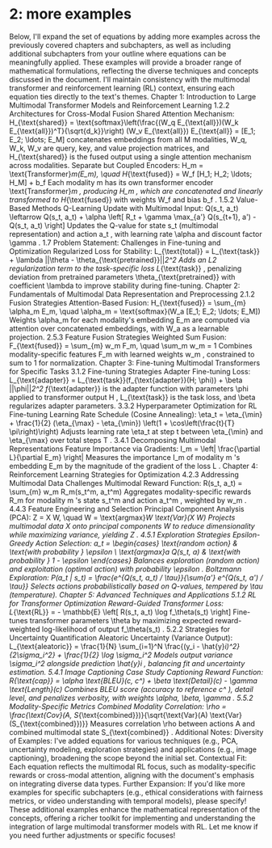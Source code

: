 # 2: more examples

Below, I'll expand the set of equations by adding more examples across the previously covered chapters and subchapters, as well as including additional subchapters from your outline where equations can be meaningfully applied. These examples will provide a broader range of mathematical formulations, reflecting the diverse techniques and concepts discussed in the document. I'll maintain consistency with the multimodal transformer and reinforcement learning (RL) context, ensuring each equation ties directly to the text's themes.
Chapter 1: Introduction to Large Multimodal Transformer Models and Reinforcement Learning
1.2.2 Architectures for Cross-Modal Fusion
Shared Attention Mechanism:
H_{\text{shared}} = \text{softmax}\left(\frac{(W_q E_{\text{all}})(W_k E_{\text{all}})^T}{\sqrt{d_k}}\right) (W_v E_{\text{all}})
E_{\text{all}} = [E_1; E_2; \ldots; E_M]
 concatenates embeddings from all 
M
 modalities, 
W_q, W_k, W_v
 are query, key, and value projection matrices, and 
H_{\text{shared}}
 is the fused output using a single attention mechanism across modalities.
Separate but Coupled Encoders:
H_m = \text{Transformer}_m(E_m), \quad H_{\text{fused}} = W_f [H_1; H_2; \ldots; H_M] + b_f
Each modality 
m
 has its own transformer encoder 
\text{Transformer}_m
, producing 
H_m
, which are concatenated and linearly transformed to 
H_{\text{fused}}
 with weights 
W_f
 and bias 
b_f
.
1.5.2 Value-Based Methods
Q-Learning Update with Multimodal Input:
Q(s_t, a_t) \leftarrow Q(s_t, a_t) + \alpha \left[ R_t + \gamma \max_{a'} Q(s_{t+1}, a') - Q(s_t, a_t) \right]
Updates the Q-value for state 
s_t
 (multimodal representation) and action 
a_t
, with learning rate 
\alpha
 and discount factor 
\gamma
.
1.7 Problem Statement: Challenges in Fine-tuning and Optimization
Regularized Loss for Stability:
L_{\text{total}} = L_{\text{task}} + \lambda ||\theta - \theta_{\text{pretrained}}||_2^2
Adds an L2 regularization term to the task-specific loss 
L_{\text{task}}
, penalizing deviation from pretrained parameters 
\theta_{\text{pretrained}}
 with coefficient 
\lambda
 to improve stability during fine-tuning.
Chapter 2: Fundamentals of Multimodal Data Representation and Preprocessing
2.1.2 Fusion Strategies
Attention-Based Fusion:
H_{\text{fused}} = \sum_{m} \alpha_m E_m, \quad \alpha_m = \text{softmax}(W_a [E_1; E_2; \ldots; E_M])
Weights 
\alpha_m
 for each modality's embedding 
E_m
 are computed via attention over concatenated embeddings, with 
W_a
 as a learnable projection.
2.5.3 Feature Fusion Strategies
Weighted Sum Fusion:
F_{\text{fused}} = \sum_{m} w_m F_m, \quad \sum_m w_m = 1
Combines modality-specific features 
F_m
 with learned weights 
w_m
, constrained to sum to 1 for normalization.
Chapter 3: Fine-tuning Multimodal Transformers for Specific Tasks
3.1.2 Fine-tuning Strategies
Adapter Fine-tuning Loss:
L_{\text{adapter}} = L_{\text{task}}(f_{\text{adapter}}(H; \phi)) + \beta ||\phi||_2^2
f_{\text{adapter}}
 is the adapter function with parameters 
\phi
 applied to transformer output 
H
, 
L_{\text{task}}
 is the task loss, and 
\beta
 regularizes adapter parameters.
3.3.2 Hyperparameter Optimization for RL Fine-tuning
Learning Rate Schedule (Cosine Annealing):
\eta_t = \eta_{\min} + \frac{1}{2} (\eta_{\max} - \eta_{\min}) \left(1 + \cos\left(\frac{t}{T} \pi\right)\right)
Adjusts learning rate 
\eta_t
 at step 
t
 between 
\eta_{\min}
 and 
\eta_{\max}
 over total steps 
T
.
3.4.1 Decomposing Multimodal Representations
Feature Importance via Gradients:
I_m = \left| \frac{\partial L}{\partial E_m} \right|
Measures the importance 
I_m
 of modality 
m
's embedding 
E_m
 by the magnitude of the gradient of the loss 
L
.
Chapter 4: Reinforcement Learning Strategies for Optimization
4.2.3 Addressing Multimodal Data Challenges
Multimodal Reward Function:
R(s_t, a_t) = \sum_{m} w_m R_m(s_t^m, a_t^m)
Aggregates modality-specific rewards 
R_m
 for modality 
m
's state 
s_t^m
 and action 
a_t^m
, weighted by 
w_m
.
4.4.3 Feature Engineering and Selection
Principal Component Analysis (PCA):
Z = X W, \quad W = \text{argmax}_W \text{Var}(X W)
Projects multimodal data 
X
 onto principal components 
W
 to reduce dimensionality while maximizing variance, yielding 
Z
.
4.5.1 Exploration Strategies
Epsilon-Greedy Action Selection:
a_t =
\begin{cases}
\text{random action} & \text{with probability } \epsilon \\
\text{argmax}_a Q(s_t, a) & \text{with probability } 1 - \epsilon
\end{cases}
Balances exploration (random action) and exploitation (optimal action) with probability 
\epsilon
.
Boltzmann Exploration:
P(a_t | s_t) = \frac{e^{Q(s_t, a_t) / \tau}}{\sum_{a'} e^{Q(s_t, a') / \tau}}
Selects actions probabilistically based on Q-values, tempered by 
\tau
 (temperature).
Chapter 5: Advanced Techniques and Applications
5.1.2 RL for Transformer Optimization
Reward-Guided Transformer Loss:
L_{\text{RL}} = - \mathbb{E} \left[ R(s_t, a_t) \log f_\theta(s_t) \right]
Fine-tunes transformer parameters 
\theta
 by maximizing expected reward-weighted log-likelihood of output 
f_\theta(s_t)
.
5.2.2 Strategies for Uncertainty Quantification
Aleatoric Uncertainty (Variance Output):
L_{\text{aleatoric}} = \frac{1}{N} \sum_{i=1}^N \frac{(y_i - \hat{y}_i)^2}{2\sigma_i^2} + \frac{1}{2} \log \sigma_i^2
Models output variance 
\sigma_i^2
 alongside prediction 
\hat{y}_i
, balancing fit and uncertainty estimation.
5.4.1 Image Captioning Case Study
Captioning Reward Function:
R_{\text{cap}} = \alpha \text{BLEU}(c, c^*) + \beta \text{Detail}(c) - \gamma \text{Length}(c)
Combines BLEU score (accuracy to reference 
c^*
), detail level, and penalizes verbosity, with weights 
\alpha, \beta, \gamma
.
5.5.2 Modality-Specific Metrics
Combined Modality Correlation:
\rho = \frac{\text{Cov}(A, S_{\text{combined}})}{\sqrt{\text{Var}(A) \text{Var}(S_{\text{combined}})}}
Measures correlation 
\rho
 between actions 
A
 and combined multimodal state 
S_{\text{combined}}
.
Additional Notes:
Diversity of Examples: I've added equations for various techniques (e.g., PCA, uncertainty modeling, exploration strategies) and applications (e.g., image captioning), broadening the scope beyond the initial set.
Contextual Fit: Each equation reflects the multimodal RL focus, such as modality-specific rewards or cross-modal attention, aligning with the document's emphasis on integrating diverse data types.
Further Expansion: If you'd like more examples for specific subchapters (e.g., ethical considerations with fairness metrics, or video understanding with temporal models), please specify!
These additional examples enhance the mathematical representation of the concepts, offering a richer toolkit for implementing and understanding the integration of large multimodal transformer models with RL. Let me know if you need further adjustments or specific focuses!